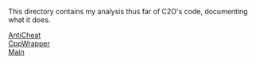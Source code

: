 This directory contains my analysis thus far of C2O's code, documenting what it does.

[AntiCheat](AntiCheat.md)  
[CppWrapper](CppWrapper.md)  
[Main](Main.md)
